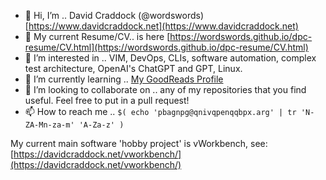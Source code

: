 - 👋 Hi, I’m .. David Craddock (@wordswords) [https://www.davidcraddock.net](https://www.davidcraddock.net)
- 👔 My current Resume/CV.. is here [https://wordswords.github.io/dpc-resume/CV.html](https://wordswords.github.io/dpc-resume/CV.html)
- 👀 I’m interested in .. VIM, DevOps, CLIs, software automation, complex test architecture, OpenAI's ChatGPT and GPT, Linux.
- 🌱 I’m currently learning .. [My GoodReads Profile](https://www.goodreads.com/review/list/22437975-david?shelf=currently-reading)
- 💞️ I’m looking to collaborate on .. any of my repositories that you find useful. Feel free to put in a pull request!
- 📫 How to reach me .. `$( echo 'pbagnpg@qnivqpenqqbpx.arg' | tr 'N-ZA-Mn-za-m' 'A-Za-z' )`

My current main software 'hobby project' is vWorkbench, see: [https://davidcraddock.net/vworkbench/](https://davidcraddock.net/vworkbench/)

<!---
wordswords/wordswords is a ✨ special ✨ repository because its `README.md` (this file) appears on your GitHub profile.
You can click the Preview link to take a look at your changes.
--->
